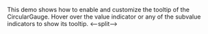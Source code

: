This demo shows how to&nbsp;enable and customize the tooltip of&nbsp;the CircularGauge. Hover over the value indicator or&nbsp;any of&nbsp;the subvalue indicators to&nbsp;show its tooltip.
<--split-->